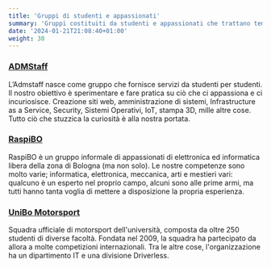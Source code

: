 ```yaml
---
title: 'Gruppi di studenti e appassionati'
summary: 'Gruppi costituiti da studenti e appassionati che trattano temi di vario tipo.'
date: '2024-01-21T21:08:40+01:00'
weight: 30
---
```


### [ADMStaff](https://students.cs.unibo.it/)
L’Admstaff nasce come gruppo che fornisce servizi da studenti per studenti. Il nostro obiettivo è sperimentare e fare pratica su ciò che ci appassiona e ci incuriosisce. Creazione siti web, amministrazione di sistemi, Infrastructure as a Service, Security, Sistemi Operativi, IoT, stampa 3D, mille altre cose. Tutto ciò che stuzzica la curiosità è alla nostra portata.

### [RaspiBO](https://www.raspibo.org/wiki/index.php/Pagina_principale)
RaspiBO è un gruppo informale di appassionati di elettronica ed informatica libera della zona di Bologna (ma non solo). Le nostre competenze sono molto varie; informatica, elettronica, meccanica, arti e mestieri vari: qualcuno è un esperto nel proprio campo, alcuni sono alle prime armi, ma tutti hanno tanta voglia di mettere a disposizione la propria esperienza.

### [UniBo Motorsport](https://motorsport.unibo.it/)
Squadra ufficiale di motorsport dell'università, composta da oltre 250 studenti di diverse facoltà. Fondata nel 2009, la squadra ha partecipato da allora a molte competizioni internazionali. Tra le altre cose, l'organizzazione ha un dipartimento IT e una divisione Driverless.

#